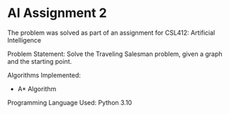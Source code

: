# AI Assignment 2

The problem was solved as part of an assignment for CSL412: Artificial Intelligence

Problem Statement: Solve the Traveling Salesman problem, given a graph and the starting point.

Algorithms Implemented:
- A\* Algorithm

Programming Language Used: Python 3.10
